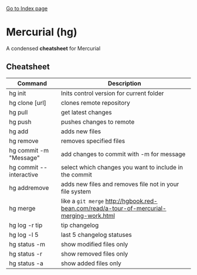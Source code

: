 [Go to Index page](https://github.com/Catacrockers/WikiTocha/blob/master/en/programming_tools/programming_tools.md)

# Mercurial (hg)

A condensed **cheatsheet** for Mercurial

## Cheatsheet

Command | Description
-------- | -----------
hg init  | Inits control version for current folder
hg clone [url] | clones remote repository
hg pull | get latest changes
hg push | pushes changes to remote
hg add | adds new files
hg remove | removes specified files
hg commit -m "Message" | add changes to commit with -m for message
hg commit --interactive | select which changes you want to include in the commit
hg addremove | adds new files and removes file not in your file system
hg merge | like a ```git merge``` http://hgbook.red-bean.com/read/a-tour-of-mercurial-merging-work.html
hg log -r tip | tip changelog
hg log -l 5 | last 5 changelog statuses
hg status -m | show modified files only
hg status -r | show removed files only
hg status -a | show added files only
